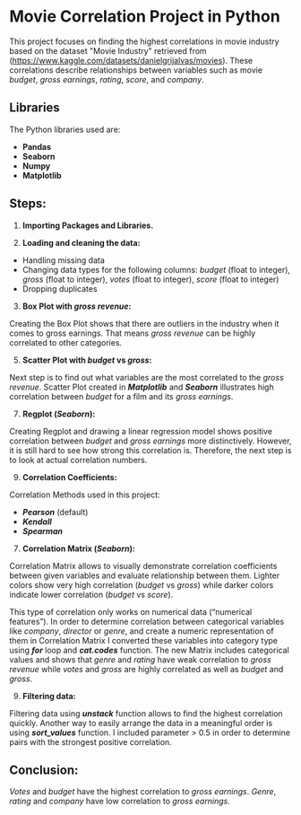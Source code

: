 # Movie Correlation Project in Python

This project focuses on finding the highest correlations in movie industry based on the dataset "Movie Industry" retrieved from (https://www.kaggle.com/datasets/danielgrijalvas/movies). These correlations describe relationships between variables such as movie *budget*, *gross earnings*, *rating*, *score*, and *company*.

## Libraries

The Python libraries used are:
-	**Pandas**
-	**Seaborn**
-	**Numpy**
-	**Matplotlib**

## Steps: 
1) **Importing Packages and Libraries.**

2) **Loading and cleaning the data:**

- Handling missing data
- Changing data types for the following columns: *budget* (float to integer), *gross* (float to integer), *votes* (float to integer), *score* (float to integer)
- Dropping duplicates

3) **Box Plot with *gross revenue*:**

Creating the Box Plot shows that there are outliers in the industry when it comes to gross earnings. That means *gross revenue* can be highly correlated to other categories.

5) **Scatter Plot with *budget* vs *gross*:**

Next step is to find out what variables are the most correlated to the *gross revenue*. Scatter Plot created in **_Matplotlib_** and **_Seaborn_** illustrates high correlation between *budget* for a film and its *gross earnings*. 

7) **Regplot (*Seaborn*):**

Creating Regplot and drawing a linear regression model shows positive correlation between *budget* and *gross earnings* more distinctively. However, it is still hard to see how strong this correlation is. Therefore, the next step is to look at actual correlation numbers.

9) **Correlation Coefficients:**

Correlation Methods used in this project:
-	**_Pearson_** (default)
-	**_Kendall_**
-	**_Spearman_**

7) **Correlation Matrix (*Seaborn*):**

Correlation Matrix allows to visually demonstrate correlation coefficients between given variables and evaluate relationship between them. Lighter colors show very high correlation (*budget* vs *gross*) while darker colors indicate lower correlation (*budget* vs *score*).

This type of correlation only works on numerical data (“numerical features”). In order to determine correlation between categorical variables like *company*, *director* or *genre*, and create a numeric representation of them in Correlation Matrix I converted these variables into category type using **_for_** loop and **_cat.codes_** function. The new Matrix includes categorical values and shows that *genre* and *rating* have weak correlation to *gross revenue* while *votes* and *gross* are highly correlated as well as *budget* and *gross*.

9) **Filtering data:**

Filtering data using **_unstack_** function allows to find the highest correlation quickly. Another way to easily arrange the data in a meaningful order is using **_sort_values_** function. I included parameter > 0.5 in order to determine pairs with the strongest positive correlation.

## Conclusion:
*Votes* and *budget* have the highest correlation to *gross earnings*. *Genre*, *rating* and *company* have low correlation to *gross earnings*.


 




